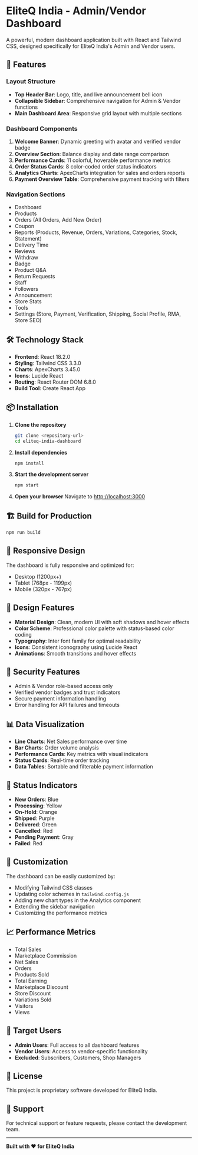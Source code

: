 # EliteQ India - Admin/Vendor Dashboard

A powerful, modern dashboard application built with React and Tailwind CSS, designed specifically for EliteQ India's Admin and Vendor users.

## 🚀 Features

### Layout Structure
- **Top Header Bar**: Logo, title, and live announcement bell icon
- **Collapsible Sidebar**: Comprehensive navigation for Admin & Vendor functions
- **Main Dashboard Area**: Responsive grid layout with multiple sections

### Dashboard Components
1. **Welcome Banner**: Dynamic greeting with avatar and verified vendor badge
2. **Overview Section**: Balance display and date range comparison
3. **Performance Cards**: 11 colorful, hoverable performance metrics
4. **Order Status Cards**: 8 color-coded order status indicators
5. **Analytics Charts**: ApexCharts integration for sales and orders reports
6. **Payment Overview Table**: Comprehensive payment tracking with filters

### Navigation Sections
- Dashboard
- Products
- Orders (All Orders, Add New Order)
- Coupon
- Reports (Products, Revenue, Orders, Variations, Categories, Stock, Statement)
- Delivery Time
- Reviews
- Withdraw
- Badge
- Product Q&A
- Return Requests
- Staff
- Followers
- Announcement
- Store Stats
- Tools
- Settings (Store, Payment, Verification, Shipping, Social Profile, RMA, Store SEO)

## 🛠️ Technology Stack

- **Frontend**: React 18.2.0
- **Styling**: Tailwind CSS 3.3.0
- **Charts**: ApexCharts 3.45.0
- **Icons**: Lucide React
- **Routing**: React Router DOM 6.8.0
- **Build Tool**: Create React App

## 📦 Installation

1. **Clone the repository**
   ```bash
   git clone <repository-url>
   cd eliteq-india-dashboard
   ```

2. **Install dependencies**
   ```bash
   npm install
   ```

3. **Start the development server**
   ```bash
   npm start
   ```

4. **Open your browser**
   Navigate to [http://localhost:3000](http://localhost:3000)

## 🏗️ Build for Production

```bash
npm run build
```

## 📱 Responsive Design

The dashboard is fully responsive and optimized for:
- Desktop (1200px+)
- Tablet (768px - 1199px)
- Mobile (320px - 767px)

## 🎨 Design Features

- **Material Design**: Clean, modern UI with soft shadows and hover effects
- **Color Scheme**: Professional color palette with status-based color coding
- **Typography**: Inter font family for optimal readability
- **Icons**: Consistent iconography using Lucide React
- **Animations**: Smooth transitions and hover effects

## 🔐 Security Features

- Admin & Vendor role-based access only
- Verified vendor badges and trust indicators
- Secure payment information handling
- Error handling for API failures and timeouts

## 📊 Data Visualization

- **Line Charts**: Net Sales performance over time
- **Bar Charts**: Order volume analysis
- **Performance Cards**: Key metrics with visual indicators
- **Status Cards**: Real-time order tracking
- **Data Tables**: Sortable and filterable payment information

## 🚦 Status Indicators

- **New Orders**: Blue
- **Processing**: Yellow
- **On-Hold**: Orange
- **Shipped**: Purple
- **Delivered**: Green
- **Cancelled**: Red
- **Pending Payment**: Gray
- **Failed**: Red

## 🔧 Customization

The dashboard can be easily customized by:
- Modifying Tailwind CSS classes
- Updating color schemes in `tailwind.config.js`
- Adding new chart types in the Analytics component
- Extending the sidebar navigation
- Customizing the performance metrics

## 📈 Performance Metrics

- Total Sales
- Marketplace Commission
- Net Sales
- Orders
- Products Sold
- Total Earning
- Marketplace Discount
- Store Discount
- Variations Sold
- Visitors
- Views

## 🎯 Target Users

- **Admin Users**: Full access to all dashboard features
- **Vendor Users**: Access to vendor-specific functionality
- **Excluded**: Subscribers, Customers, Shop Managers

## 📝 License

This project is proprietary software developed for EliteQ India.

## 🤝 Support

For technical support or feature requests, please contact the development team.

---

**Built with ❤️ for EliteQ India**
